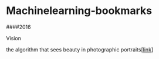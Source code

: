 # Machinelearning-bookmarks

####2016

Vision

the algorithm that sees beauty in photographic portraits[[link](https://medium.com/the-physics-arxiv-blog/the-algorithm-that-sees-beauty-in-photographic-portraits-435ab8064646#.rb3yi0uvi)]
